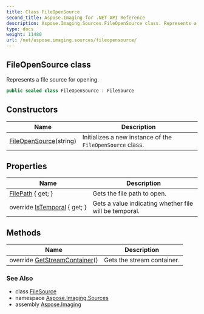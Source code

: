 ```yaml
---
title: Class FileOpenSource
second_title: Aspose.Imaging for .NET API Reference
description: Aspose.Imaging.Sources.FileOpenSource class. Represents a file source for opening
type: docs
weight: 11480
url: /net/aspose.imaging.sources/fileopensource/
---
```

## FileOpenSource class

Represents a file source for opening.

```csharp
public sealed class FileOpenSource : FileSource
```

## Constructors

| Name | Description |
| --- | --- |
| [FileOpenSource](fileopensource/)(string) | Initializes a new instance of the `FileOpenSource` class. |

## Properties

| Name | Description |
| --- | --- |
| [FilePath](../../aspose.imaging.sources/fileopensource/filepath/) { get; } | Gets the file path to open. |
| override [IsTemporal](../../aspose.imaging.sources/fileopensource/istemporal/) { get; } | Gets a value indicating whether file will be temporal. |

## Methods

| Name | Description |
| --- | --- |
| override [GetStreamContainer](../../aspose.imaging.sources/fileopensource/getstreamcontainer/)() | Gets the stream container. |

### See Also

* class [FileSource](../filesource/)
* namespace [Aspose.Imaging.Sources](../../aspose.imaging.sources/)
* assembly [Aspose.Imaging](../../)


